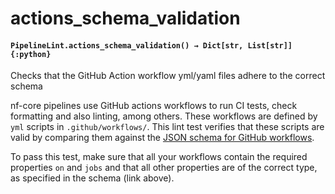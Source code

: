 # actions_schema_validation

#### `PipelineLint.actions_schema_validation() → Dict[str, List[str]]{:python}`

Checks that the GitHub Action workflow yml/yaml files adhere to the correct schema

nf-core pipelines use GitHub actions workflows to run CI tests, check formatting and also linting, among others.
These workflows are defined by `yml` scripts in `.github/workflows/`. This lint test verifies that these scripts are valid
by comparing them against the [JSON schema for GitHub workflows](https://json.schemastore.org/github-workflow).

To pass this test, make sure that all your workflows contain the required properties `on` and `jobs` and that
all other properties are of the correct type, as specified in the schema (link above).
